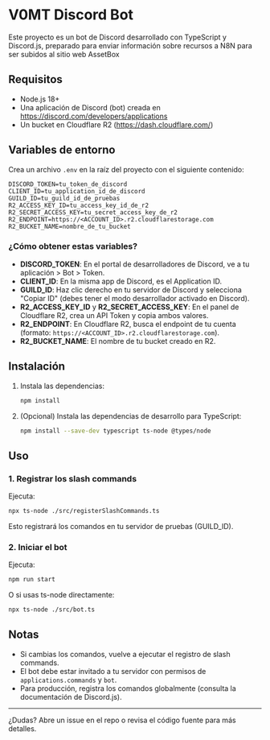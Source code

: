 # V0MT Discord Bot

Este proyecto es un bot de Discord desarrollado con TypeScript y Discord.js, preparado para enviar información sobre recursos a N8N para ser subidos al sitio web AssetBox

## Requisitos

- Node.js 18+
- Una aplicación de Discord (bot) creada en https://discord.com/developers/applications
- Un bucket en Cloudflare R2 (https://dash.cloudflare.com/)

## Variables de entorno

Crea un archivo `.env` en la raíz del proyecto con el siguiente contenido:

```
DISCORD_TOKEN=tu_token_de_discord
CLIENT_ID=tu_application_id_de_discord
GUILD_ID=tu_guild_id_de_pruebas
R2_ACCESS_KEY_ID=tu_access_key_id_de_r2
R2_SECRET_ACCESS_KEY=tu_secret_access_key_de_r2
R2_ENDPOINT=https://<ACCOUNT_ID>.r2.cloudflarestorage.com
R2_BUCKET_NAME=nombre_de_tu_bucket
```

### ¿Cómo obtener estas variables?

- **DISCORD_TOKEN**: En el portal de desarrolladores de Discord, ve a tu aplicación > Bot > Token.
- **CLIENT_ID**: En la misma app de Discord, es el Application ID.
- **GUILD_ID**: Haz clic derecho en tu servidor de Discord y selecciona "Copiar ID" (debes tener el modo desarrollador activado en Discord).
- **R2_ACCESS_KEY_ID** y **R2_SECRET_ACCESS_KEY**: En el panel de Cloudflare R2, crea un API Token y copia ambos valores.
- **R2_ENDPOINT**: En Cloudflare R2, busca el endpoint de tu cuenta (formato: `https://<ACCOUNT_ID>.r2.cloudflarestorage.com`).
- **R2_BUCKET_NAME**: El nombre de tu bucket creado en R2.

## Instalación

1. Instala las dependencias:
   ```sh
   npm install
   ```
2. (Opcional) Instala las dependencias de desarrollo para TypeScript:
   ```sh
   npm install --save-dev typescript ts-node @types/node
   ```

## Uso

### 1. Registrar los slash commands

Ejecuta:

```sh
npx ts-node ./src/registerSlashCommands.ts
```

Esto registrará los comandos en tu servidor de pruebas (GUILD_ID).

### 2. Iniciar el bot

Ejecuta:

```sh
npm run start
```

O si usas ts-node directamente:

```sh
npx ts-node ./src/bot.ts
```

## Notas

- Si cambias los comandos, vuelve a ejecutar el registro de slash commands.
- El bot debe estar invitado a tu servidor con permisos de `applications.commands` y `bot`.
- Para producción, registra los comandos globalmente (consulta la documentación de Discord.js).

---

¿Dudas? Abre un issue en el repo o revisa el código fuente para más detalles.
